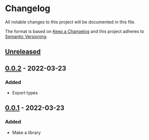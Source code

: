 # Changelog

All notable changes to this project will be documented in this file.

The format is based on [Keep a Changelog](https://keepachangelog.com/en/1.0.0/)
and this project adheres to [Semantic Versioning](https://semver.org/spec/v2.0.0.html).

## [Unreleased]

## [0.0.2] - 2022-03-23
### Added
- Export types

## [0.0.1] - 2022-03-23
### Added
- Make a library

[Unreleased]: https://github.com/cucumber/cucumber-json-converter/compare/v0.0.2...HEAD
[0.0.2]: https://github.com/cucumber/cucumber-json-converter/compare/v0.0.1...v0.0.2
[0.0.1]: https://github.com/cucumber/cucumber-json-converter/compare/c7c6e23894d5becc0c99e74564489c806c71cfa8...v0.0.1
